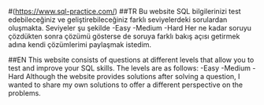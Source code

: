 #(https://www.sql-practice.com/)
##TR
Bu website SQL bilgilerinizi test edebileceğiniz ve geliştirebileceğiniz farklı seviyelerdeki sorulardan oluşmakta. Seviyeler şu şekilde
-Easy
-Medium
-Hard
Her ne kadar soruyu çözdükten sonra çözümü gösterse de soruya farklı bakış açısı getirmek adına kendi çözümlerimi paylaşmak istedim.



##EN
This website consists of questions at different levels that allow you to test and improve your SQL skills. The levels are as follows:
-Easy
-Medium
-Hard
Although the website provides solutions after solving a question, I wanted to share my own solutions to offer a different perspective on the problems.

